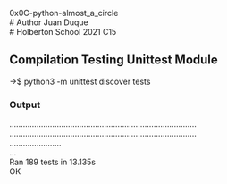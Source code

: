 0x0C-python-almost_a_circle
<br> # Author Juan Duque
<br> # Holberton School 2021 C15

## Compilation Testing Unittest Module

->$ python3 -m unittest discover tests

### Output

...................................................................................<br>
...................................................................................<br>
.......................<br>
...<br>
Ran 189 tests in 13.135s
<br>
OK
